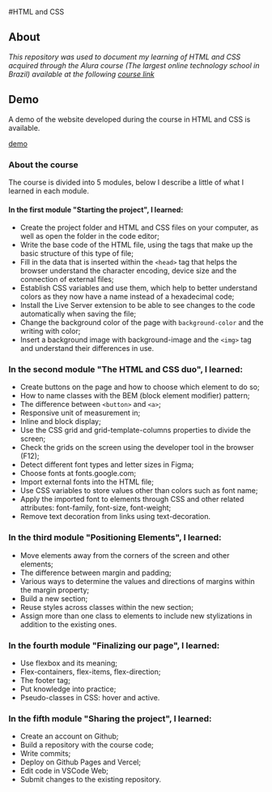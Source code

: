 #HTML and CSS

## About

_This repository was used to document my learning of HTML and CSS acquired through the Alura course (The largest online technology school in Brazil) available at the following [course link](https://cursos.alura.com.br/course/html-css-praticando-html-css)_

## Demo

<p>A demo of the website developed during the course in HTML and CSS is available.</p>

[demo](https://cursos.alura.com.br/course/html-css-praticando-html-css)

### About the course

<p>The course is divided into 5 modules, below I describe a little of what I learned in each module.</p>

#### In the first module "Starting the project", I learned:

- Create the project folder and HTML and CSS files on your computer, as well as open the folder in the code editor;
- Write the base code of the HTML file, using the tags that make up the basic structure of this type of file;
- Fill in the data that is inserted within the `<head>` tag that helps the browser understand the character encoding, device size and the connection of external files;
- Establish CSS variables and use them, which help to better understand colors as they now have a name instead of a hexadecimal code;
- Install the Live Server extension to be able to see changes to the code automatically when saving the file;
- Change the background color of the page with `background-color` and the writing with color;
- Insert a background image with background-image and the `<img>` tag and understand their differences in use.

### In the second module "The HTML and CSS duo", I learned:

- Create buttons on the page and how to choose which element to do so;
- How to name classes with the BEM (block element modifier) pattern;
- The difference between `<button>` and `<a>`;
- Responsive unit of measurement in;
- Inline and block display;
- Use the CSS grid and grid-template-columns properties to divide the screen;
- Check the grids on the screen using the developer tool in the browser (F12);
- Detect different font types and letter sizes in Figma;
- Choose fonts at fonts.google.com;
- Import external fonts into the HTML file;
- Use CSS variables to store values other than colors such as font name;
- Apply the imported font to elements through CSS and other related attributes: font-family, font-size, font-weight;
- Remove text decoration from links using text-decoration.

### In the third module "Positioning Elements", I learned:

- Move elements away from the corners of the screen and other elements;
- The difference between margin and padding;
- Various ways to determine the values and directions of margins within the margin property;
- Build a new section;
- Reuse styles across classes within the new section;
- Assign more than one class to elements to include new stylizations in addition to the existing ones.

### In the fourth module "Finalizing our page", I learned:

- Use flexbox and its meaning;
- Flex-containers, flex-items, flex-direction;
- The footer tag;
- Put knowledge into practice;
- Pseudo-classes in CSS: hover and active.

### In the fifth module "Sharing the project", I learned:

- Create an account on Github;
- Build a repository with the course code;
- Write commits;
- Deploy on Github Pages and Vercel;
- Edit code in VSCode Web;
- Submit changes to the existing repository.
